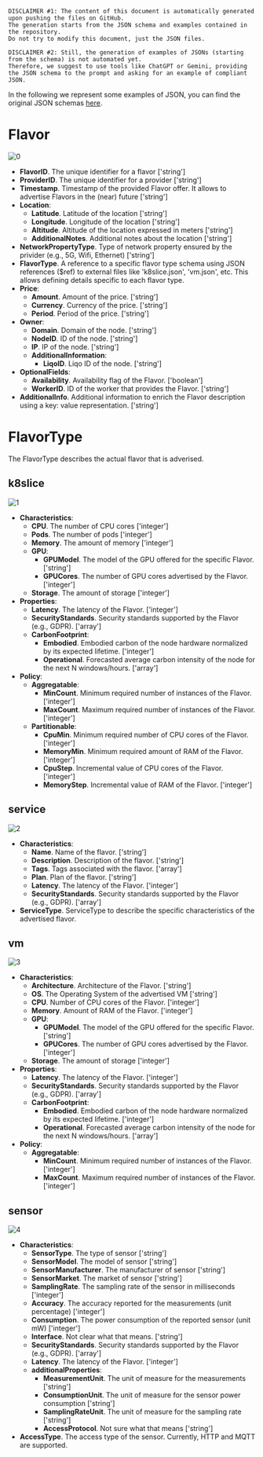 
```
DISCLAIMER #1: The content of this document is automatically generated upon pushing the files on GitHub. 
The generation starts from the JSON schema and examples contained in the repository. 
Do not try to modify this document, just the JSON files.
```
```
DISCLAIMER #2: Still, the generation of examples of JSONs (starting from the schema) is not automated yet. 
Therefore, we suggest to use tools like ChatGPT or Gemini, providing the JSON schema to the prompt and asking for an example of compliant JSON.
```
In the following we represent some examples of JSON, you can find the original JSON schemas [here](models/schemas).

# Flavor
![0](models/examples/svg/flavor.svg)
- **FlavorID**. The unique identifier for a flavor ['string']
- **ProviderID**. The unique identifier for a provider ['string']
- **Timestamp**. Timestamp of the provided Flavor offer. It allows to advertise Flavors in the (near) future ['string']
- **Location**:
  - **Latitude**. Latitude of the location ['string']
  - **Longitude**. Longitude of the location ['string']
  - **Altitude**. Altitude of the location expressed in meters ['string']
  - **AdditionalNotes**. Additional notes about the location ['string']
- **NetworkPropertyType**. Type of network property ensured by the privider (e.g., 5G, Wifi, Ethernet) ['string']
- **FlavorType**. A reference to a specific flavor type schema using JSON references ($ref) to external files like 'k8slice.json', 'vm.json', etc. This allows defining details specific to each flavor type.
- **Price**:
  - **Amount**. Amount of the price. ['string']
  - **Currency**. Currency of the price. ['string']
  - **Period**. Period of the price. ['string']
- **Owner**:
  - **Domain**. Domain of the node. ['string']
  - **NodeID**. ID of the node. ['string']
  - **IP**. IP of the node. ['string']
  - **AdditionalInformation**:
    - **LiqoID**. Liqo ID of the node. ['string']
- **OptionalFields**:
  - **Availability**. Availability flag of the Flavor. ['boolean']
  - **WorkerID**. ID of the worker that provides the Flavor. ['string']
- **AdditionalInfo**. Additional information to enrich the Flavor description using a key: value representation. ['string']

# FlavorType
The FlavorType describes the actual flavor that is adverised.

## k8slice
![1](models/examples/svg/flavor-types/k8slice.svg)
- **Characteristics**:
  - **CPU**. The number of CPU cores ['integer']
  - **Pods**. The number of pods ['integer']
  - **Memory**. The amount of memory ['integer']
  - **GPU**:
    - **GPUModel**. The model of the GPU offered for the specific Flavor. ['string']
    - **GPUCores**. The number of GPU cores advertised by the Flavor. ['integer']
  - **Storage**. The amount of storage ['integer']
- **Properties**:
  - **Latency**. The latency of the Flavor. ['integer']
  - **SecurityStandards**. Security standards supported by the Flavor (e.g., GDPR). ['array']
  - **CarbonFootprint**:
    - **Embodied**. Embodied carbon of the node hardware normalized by its expected lifetime. ['integer']
    - **Operational**. Forecasted average carbon intensity of the node for the next N windows/hours. ['array']
- **Policy**:
  - **Aggregatable**:
    - **MinCount**. Minimum required number of instances of the Flavor. ['integer']
    - **MaxCount**. Maximum required number of instances of the Flavor. ['integer']
  - **Partitionable**:
    - **CpuMin**. Minimum required number of CPU cores of the Flavor. ['integer']
    - **MemoryMin**. Minimum required amount of RAM of the Flavor. ['integer']
    - **CpuStep**. Incremental value of CPU cores of the Flavor. ['integer']
    - **MemoryStep**. Incremental value of RAM of the Flavor. ['integer']

## service
![2](models/examples/svg/flavor-types/service.svg)
- **Characteristics**:
  - **Name**. Name of the flavor. ['string']
  - **Description**. Description of the flavor. ['string']
  - **Tags**. Tags associated with the flavor. ['array']
  - **Plan**. Plan of the flavor. ['string']
  - **Latency**. The latency of the Flavor. ['integer']
  - **SecurityStandards**. Security standards supported by the Flavor (e.g., GDPR). ['array']
- **ServiceType**. ServiceType to describe the specific characteristics of the advertised flavor.

## vm
![3](models/examples/svg/flavor-types/vm.svg)
- **Characteristics**:
  - **Architecture**. Architecture of the Flavor. ['string']
  - **OS**. The Operating System of the advertised VM ['string']
  - **CPU**. Number of CPU cores of the Flavor. ['integer']
  - **Memory**. Amount of RAM of the Flavor. ['integer']
  - **GPU**:
    - **GPUModel**. The model of the GPU offered for the specific Flavor. ['string']
    - **GPUCores**. The number of GPU cores advertised by the Flavor. ['integer']
  - **Storage**. The amount of storage ['integer']
- **Properties**:
  - **Latency**. The latency of the Flavor. ['integer']
  - **SecurityStandards**. Security standards supported by the Flavor (e.g., GDPR). ['array']
  - **CarbonFootprint**:
    - **Embodied**. Embodied carbon of the node hardware normalized by its expected lifetime. ['integer']
    - **Operational**. Forecasted average carbon intensity of the node for the next N windows/hours. ['array']
- **Policy**:
  - **Aggregatable**:
    - **MinCount**. Minimum required number of instances of the Flavor. ['integer']
    - **MaxCount**. Maximum required number of instances of the Flavor. ['integer']

## sensor
![4](models/examples/svg/flavor-types/sensor.svg)
- **Characteristics**:
  - **SensorType**. The type of sensor ['string']
  - **SensorModel**. The model of sensor ['string']
  - **SensorManufacturer**. The manufacturer of sensor ['string']
  - **SensorMarket**. The market of sensor ['string']
  - **SamplingRate**. The sampling rate of the sensor in milliseconds ['integer']
  - **Accuracy**. The accuracy reported for the measurements (unit percentage) ['integer']
  - **Consumption**. The power consumption of the reported sensor (unit mW) ['integer']
  - **Interface**. Not clear what that means. ['string']
  - **SecurityStandards**. Security standards supported by the Flavor (e.g., GDPR). ['array']
  - **Latency**. The latency of the Flavor. ['integer']
  - **additionalProperties**:
    - **MeasurementUnit**. The unit of measure for the measurements ['string']
    - **ConsumptionUnit**. The unit of measure for the sensor power consumption ['string']
    - **SamplingRateUnit**. The unit of measure for the sampling rate ['string']
    - **AccessProtocol**. Not sure what that means ['string']
- **AccessType**. The access type of the sensor. Currently, HTTP and MQTT are supported.